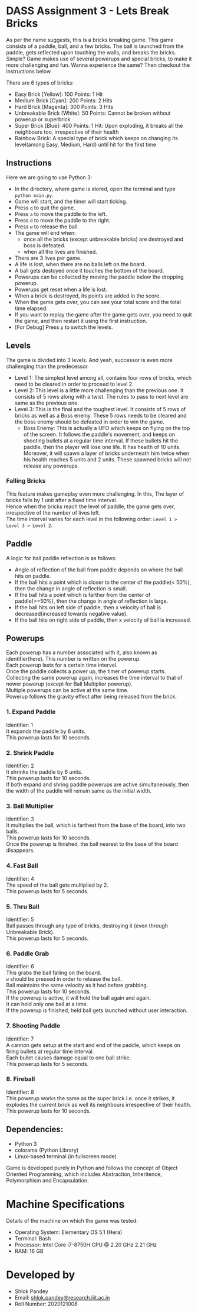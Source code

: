 # DASS Assignment 3 - Lets Break Bricks

As per the name suggests, this is a bricks breaking game. This game consists of a paddle, ball, and a few bricks. The ball is launched from the paddle, gets reflected upon touching the walls, and breaks the bricks. Simple? Game makes use of several powerups and special bricks, to make it more challenging and fun. Wanna experience the same? Then checkout the instructions below.

There are 6 types of bricks:

- Easy Brick [Yellow]: 100 Points: 1 Hit
- Medium Brick [Cyan]: 200 Points: 2 Hits
- Hard Brick [Magenta]: 300 Points: 3 Hits
- Unbreakable Brick [White]: 50 Points: Cannot be broken without powerup or superbrick
- Super Brick [Blue]: 400 Points: 1 Hit: Upon exploding, it breaks all the neighbours too, irrespective of their health
- Rainbow Brick: A special type of brick which keeps on changing its level(among Easy, Medium, Hard) until hit for the first time

## Instructions

Here we are going to use Python 3:

- In the directory, where game is stored, open the terminal and type `python main.py`.
- Game will start, and the timer will start ticking.
- Press `q` to quit the game.
- Press `a` to move the paddle to the left.
- Press `d` to move the paddle to the right.
- Press `w` to release the ball.
- The game will end when:
  - once all the bricks (except unbreakable bricks) are destroyed and boss is defeated.
  - when all the lives are finished.
- There are 3 lives per game.
- A life is lost, when there are no balls left on the board.
- A ball gets destoyed once it touches the bottom of the board.
- Powerups can be collected by moving the paddle below the dropping powerup.
- Powerups get reset when a life is lost.
- When a brick is destroyed, its points are added in the score.
- When the game gets over, you can see your total score and the total time elapsed.
- If you want to replay the game after the game gets over, you need to quit the game, and then restart it using the first instruction.
- [For Debug] Press `p` to switch the levels.

## Levels

The game is divided into 3 levels. And yeah, successor is even more challenging than the predecessor.

- Level 1: The simplest level among all, contains four rows of bricks, which need to be cleared in order to proceed to level 2.
- Level 2: This level is a little more challenging than the previous one. It consists of 5 rows along with a twist. The rules to pass to next level are same as the previous one.
- Level 3: This is the final and the toughest level. It consists of 5 rows of bricks as well as a Boss enemy. These 5 rows needs to be cleared and the boss enemy should be defeated in order to win the game.
  - Boss Enemy: This is actually a UFO which keeps on flying on the top of the screen. It follows the paddle's movement, and keeps on shooting bullets at a regular time interval. If these bullets hit the paddle, then the player will lose one life. It has health of 10 units. Moreover, it will spawn a layer of bricks underneath him twice when his health reaches 5 units and 2 units. These spawned bricks will not release any powerups.

### Falling Bricks

This feature makes gameplay even more challenging. In this, The layer of bricks falls by 1 unit after a fixed time interval. <br>
Hence when the bricks reach the level of paddle, the game gets over, irrespective of the number of lives left. <br>
The time interval varies for each level in the following order: `Level 1 > Level 3 > Level 2`. <br>

## Paddle

A logic for ball paddle reflection is as follows:

- Angle of reflection of the ball from paddle depends on where the ball hits on paddle.
- If the ball hits a point which is closer to the center of the paddle(< 50%), then the change in angle of reflection is small.
- If the ball hits a point which is farther from the center of paddle(>=50%), then the change in angle of reflection is large.
- If the ball hits on left side of paddle, then x velocity of ball is decreased(increased towards negative value).
- If the ball hits on right side of paddle, then x velocity of ball is increased.

## Powerups

Each powerup has a number associated with it, also known as identifier(here). This number is written on the powerup. <br>
Each powerup lasts for a certain time interval. <br>
Once the paddle collects a power up, the timer of powerup starts. <br>
Collecting the same powerup again, increases the time interval to that of newer powerup (except for Ball Multiplier powerup). <br>
Multiple powerups can be active at the same time. <br>
Powerup follows the gravity effect after being released from the brick. <br>

### 1. Expand Paddle

Identifier: 1 <br>
It expands the paddle by 6 units. <br>
This powerup lasts for 10 seconds. <br>

### 2. Shrink Paddle

Identifier: 2 <br>
It shrinks the paddle by 6 units. <br>
This powerup lasts for 10 seconds. <br>
If both expand and shring paddle powerups are active simultaneously, then the width of the paddle will remain same as the initial width. <br>

### 3. Ball Multiplier

Identifier: 3 <br>
It multiplies the ball, which is farthest from the base of the board, into two balls. <br>
This powerup lasts for 10 seconds. <br>
Once the powerup is finished, the ball nearest to the base of the board disappears. <br>

### 4. Fast Ball

Identifier: 4 <br>
The speed of the ball gets multiplied by 2. <br>
This powerup lasts for 5 seconds. <br>

### 5. Thru Ball

Identifier: 5 <br>
Ball passes through any type of bricks, destroying it (even through Unbreakable Brick). <br>
This powerup lasts for 5 seconds. <br>

### 6. Paddle Grab

Identifier: 6 <br>
This grabs the ball falling on the board. <br>
`w` should be pressed in order to release the ball. <br>
Ball maintains the same velocity as it had before grabbing. <br>
This powerup lasts for 10 seconds. <br>
If the powerup is active, it will hold the ball again and again. <br>
It can hold only one ball at a time. <br>
If the powerup is finished, held ball gets launched without user interaction. <br>

### 7. Shooting Paddle

Identifier: 7 <br>
A cannon gets setup at the start and end of the paddle, which keeps on firing bullets at regular time interval. <br>
Each bullet causes damage equal to one ball strike. <br>
This powerup lasts for 5 seconds. <br>

### 8. Fireball

Identifier: 8 <br>
This powerup works the same as the super brick i.e. once it strikes, it explodes the current brick as well its neighbours irrespective of their health. <br>
This powerup lasts for 10 seconds. <br>

## Dependencies:

- Python 3
- colorama (Python Library)
- Linux-based terminal (in fullscreen mode)

Game is developed purely in Python and follows the concept of Object Oriented Programming, which includes Abstraction, Inheritence, Polymorphism and Encapsulation.

# Machine Specifications

Details of the machine on which the game was tested:

- Operating System: Elementary OS 5.1 (Hera)
- Terminal: Bash
- Processor: Intel Core i7-8750H CPU @ 2.20 GHz 2.21 GHz
- RAM: 16 GB

# Developed by

- Shlok Pandey
- Email: shlok.pandey@research.iiit.ac.in
- Roll Number: 2020121008
